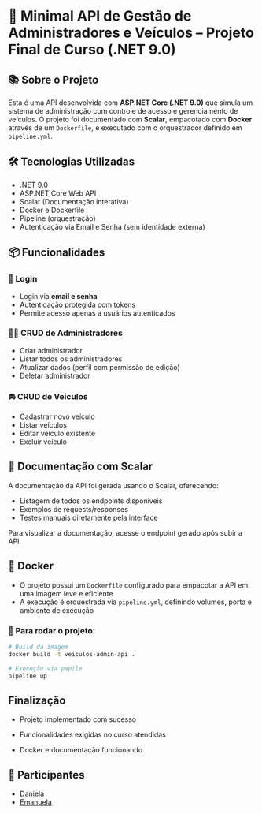 # 🚗 Minimal API de Gestão de Administradores e Veículos – Projeto Final de Curso (.NET 9.0)

## 📚 Sobre o Projeto

Esta é uma API desenvolvida com **ASP.NET Core (.NET 9.0)** que simula um sistema de administração com controle de acesso e gerenciamento de veículos. O projeto foi documentado com **Scalar**, empacotado com **Docker** através de um `Dockerfile`, e executado com o orquestrador definido em `pipeline.yml`.



## 🛠️ Tecnologias Utilizadas

- .NET 9.0
- ASP.NET Core Web API
- Scalar (Documentação interativa)
- Docker e Dockerfile
- Pipeline (orquestração)
- Autenticação via Email e Senha (sem identidade externa)



## 📦 Funcionalidades

### 🔐 Login
- Login via **email e senha**
- Autenticação protegida com tokens
- Permite acesso apenas a usuários autenticados

### 🧑‍💼 CRUD de Administradores
- Criar administrador
- Listar todos os administradores
- Atualizar dados (perfil com permissão de edição)
- Deletar administrador

### 🚘 CRUD de Veículos
- Cadastrar novo veículo
- Listar veículos
- Editar veículo existente
- Excluir veículo



## 📄 Documentação com Scalar

A documentação da API foi gerada usando o Scalar, oferecendo:
- Listagem de todos os endpoints disponíveis
- Exemplos de requests/responses
- Testes manuais diretamente pela interface

Para visualizar a documentação, acesse o endpoint gerado após subir a API.



## 🐳 Docker

- O projeto possui um `Dockerfile` configurado para empacotar a API em uma imagem leve e eficiente
- A execução é orquestrada via `pipeline.yml`, definindo volumes, porta e ambiente de execução

### 🧪 Para rodar o projeto:

```bash
# Build da imagem
docker build -t veiculos-admin-api .

# Execução via papile
pipeline up
```
## Finalização
* Projeto implementado com sucesso

* Funcionalidades exigidas no curso atendidas

* Docker e documentação funcionando


  
## 👥 Participantes
- [Daniela](https://github.com/Daniela2319)
- [Emanuela](https://github.com/emanoelados1)


 

